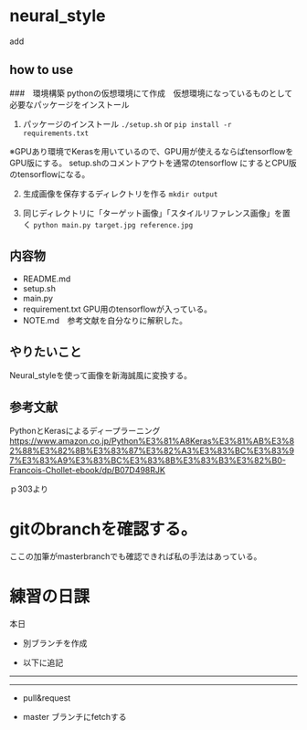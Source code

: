 # neural_style

add
## how to use
###　環境構築
pythonの仮想環境にて作成　仮想環境になっているものとして必要なパッケージをインストール

1. パッケージのインストール
`./setup.sh`
or
`pip install -r requirements.txt`

※GPUあり環境でKerasを用いているので、GPU用が使えるならばtensorflowをGPU版にする。 setup.shのコメントアウトを通常のtensorflow
にするとCPU版のtensorflowになる。

2. 生成画像を保存するディレクトリを作る
`mkdir output`

3. 同じディレクトリに「ターゲット画像」「スタイルリファレンス画像」を置く
`python main.py target.jpg reference.jpg`





## 内容物 
- README.md 
- setup.sh
- main.py
- requirement.txt GPU用のtensorflowが入っている。
- NOTE.md　参考文献を自分なりに解釈した。

## やりたいこと
Neural_styleを使って画像を新海誠風に変換する。

## 参考文献

PythonとKerasによるディープラーニング
https://www.amazon.co.jp/Python%E3%81%A8Keras%E3%81%AB%E3%82%88%E3%82%8B%E3%83%87%E3%82%A3%E3%83%BC%E3%83%97%E3%83%A9%E3%83%BC%E3%83%8B%E3%83%B3%E3%82%B0-Francois-Chollet-ebook/dp/B07D498RJK

ｐ303より


# gitのbranchを確認する。
ここの加筆がmasterbranchでも確認できれば私の手法はあっている。

# 練習の日課
本日

- 別ブランチを作成

- 以下に追記
--------


-------

- pull&request

- master ブランチにfetchする


